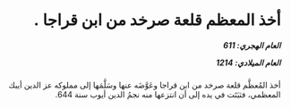 <h1 dir="rtl">أخذ المعظم قلعة صرخد من ابن قراجا .</h1>

<h5 dir="rtl">العام الهجري:  611

العام الميلادي: 1214

</h5>

<p dir="rtl">أخذ المُعظَّم قلعة صرخد من ابن قراجا وعَوَّضَه عنها وسَلَّمَها إلى مملوكه عز الدين أيبك المعظمي، فثبَتَت في يده إلى أن انتزعها منه نجمُ الدين أيوب سنة 644.</p></br>
